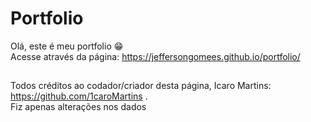 # Portfolio

Olá, este é meu portfolio 😁<br/>
Acesse através da página: https://jeffersongomees.github.io/portfolio/
##
Todos créditos ao codador/criador desta página, Icaro Martins: https://github.com/1caroMartins .<br/>
Fiz apenas alterações nos dados
